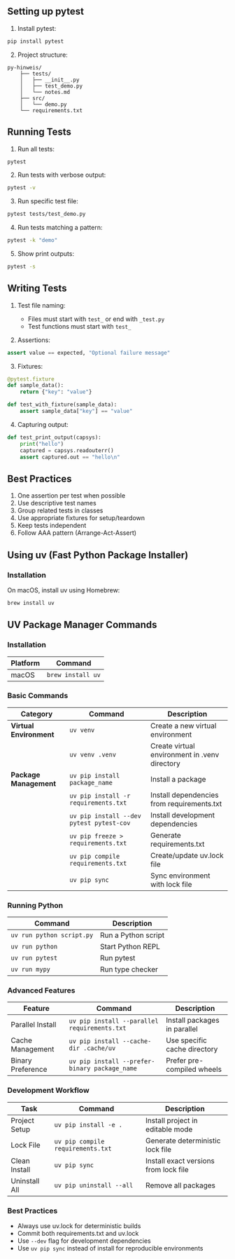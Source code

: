 ## Setting up pytest

1. Install pytest:
```bash
pip install pytest
```

2. Project structure:
```
py-hinweis/
    ├── tests/
    │   ├── __init__.py
    │   ├── test_demo.py
    │   └── notes.md
    ├── src/
    │   └── demo.py
    └── requirements.txt
```

## Running Tests

1. Run all tests:
```bash
pytest
```

2. Run tests with verbose output:
```bash
pytest -v
```

3. Run specific test file:
```bash
pytest tests/test_demo.py
```

4. Run tests matching a pattern:
```bash
pytest -k "demo"
```

5. Show print outputs:
```bash
pytest -s
```

## Writing Tests

1. Test file naming:
   - Files must start with `test_` or end with `_test.py`
   - Test functions must start with `test_`

2. Assertions:
```python
assert value == expected, "Optional failure message"
```

3. Fixtures:
```python
@pytest.fixture
def sample_data():
    return {"key": "value"}

def test_with_fixture(sample_data):
    assert sample_data["key"] == "value"
```

4. Capturing output:
```python
def test_print_output(capsys):
    print("hello")
    captured = capsys.readouterr()
    assert captured.out == "hello\n"
```

## Best Practices

1. One assertion per test when possible
2. Use descriptive test names
3. Group related tests in classes
4. Use appropriate fixtures for setup/teardown
5. Keep tests independent
6. Follow AAA pattern (Arrange-Act-Assert)

## Using uv (Fast Python Package Installer)

### Installation

On macOS, install uv using Homebrew:
```bash
brew install uv
```

## UV Package Manager Commands

### Installation
| Platform | Command |
|----------|---------|
| macOS    | `brew install uv` |

### Basic Commands
| Category | Command | Description |
|----------|---------|-------------|
| **Virtual Environment** | `uv venv` | Create a new virtual environment |
| | `uv venv .venv` | Create virtual environment in .venv directory |
| **Package Management** | `uv pip install package_name` | Install a package |
| | `uv pip install -r requirements.txt` | Install dependencies from requirements.txt |
| | `uv pip install --dev pytest pytest-cov` | Install development dependencies |
| | `uv pip freeze > requirements.txt` | Generate requirements.txt |
| | `uv pip compile requirements.txt` | Create/update uv.lock file |
| | `uv pip sync` | Sync environment with lock file |

### Running Python
| Command | Description |
|---------|-------------|
| `uv run python script.py` | Run a Python script |
| `uv run python` | Start Python REPL |
| `uv run pytest` | Run pytest |
| `uv run mypy` | Run type checker |

### Advanced Features
| Feature | Command | Description |
|---------|---------|-------------|
| Parallel Install | `uv pip install --parallel requirements.txt` | Install packages in parallel |
| Cache Management | `uv pip install --cache-dir .cache/uv` | Use specific cache directory |
| Binary Preference | `uv pip install --prefer-binary package_name` | Prefer pre-compiled wheels |

### Development Workflow
| Task | Command | Description |
|------|---------|-------------|
| Project Setup | `uv pip install -e .` | Install project in editable mode |
| Lock File | `uv pip compile requirements.txt` | Generate deterministic lock file |
| Clean Install | `uv pip sync` | Install exact versions from lock file |
| Uninstall All | `uv pip uninstall --all` | Remove all packages |

### Best Practices
- Always use uv.lock for deterministic builds
- Commit both requirements.txt and uv.lock
- Use `--dev` flag for development dependencies
- Use `uv pip sync` instead of install for reproducible environments